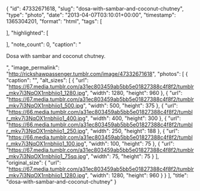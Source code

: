 {
  "id": 47332671618,
  "slug": "dosa-with-sambar-and-coconut-chutney",
  "type": "photo",
  "date": "2013-04-07T03:10:01+00:00",
  "timestamp": 1365304201,
  "format": "html",
  "tags": [

  ],
  "highlighted": [

  ],
  "note_count": 0,
  "caption": "<p>Dosa with sambar and coconut chutney.</p>",
  "image_permalink": "http://rickshawpassenger.tumblr.com/image/47332671618",
  "photos": [
    {
      "caption": "",
      "alt_sizes": [
        {
          "url": "https://67.media.tumblr.com/a31ec803459ab5bb5e01827388c4f8f2/tumblr_mkv7i3NqOX1rnbhiio1_1280.jpg",
          "width": 1280,
          "height": 960
        },
        {
          "url": "https://67.media.tumblr.com/a31ec803459ab5bb5e01827388c4f8f2/tumblr_mkv7i3NqOX1rnbhiio1_500.jpg",
          "width": 500,
          "height": 375
        },
        {
          "url": "https://66.media.tumblr.com/a31ec803459ab5bb5e01827388c4f8f2/tumblr_mkv7i3NqOX1rnbhiio1_400.jpg",
          "width": 400,
          "height": 300
        },
        {
          "url": "https://66.media.tumblr.com/a31ec803459ab5bb5e01827388c4f8f2/tumblr_mkv7i3NqOX1rnbhiio1_250.jpg",
          "width": 250,
          "height": 188
        },
        {
          "url": "https://66.media.tumblr.com/a31ec803459ab5bb5e01827388c4f8f2/tumblr_mkv7i3NqOX1rnbhiio1_100.jpg",
          "width": 100,
          "height": 75
        },
        {
          "url": "https://67.media.tumblr.com/a31ec803459ab5bb5e01827388c4f8f2/tumblr_mkv7i3NqOX1rnbhiio1_75sq.jpg",
          "width": 75,
          "height": 75
        }
      ],
      "original_size": {
        "url": "https://67.media.tumblr.com/a31ec803459ab5bb5e01827388c4f8f2/tumblr_mkv7i3NqOX1rnbhiio1_1280.jpg",
        "width": 1280,
        "height": 960
      }
    }
  ],
  "title": "dosa-with-sambar-and-coconut-chutney"
}


